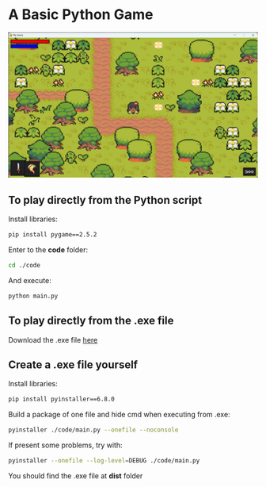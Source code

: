 # A Basic Python Game
<!-- Sección portada del repositorio -->
<a href="#">
    <img src="./image.jpg" />
</a>

## To play directly from the Python script

Install libraries: 

```bash
pip install pygame==2.5.2
```

Enter to the **code** folder:

```bash
cd ./code
```

And execute:

```bash
python main.py
```

## To play directly from the .exe file

Download the .exe file [here](./dist/main.exe)

## Create a .exe file yourself

Install libraries: 

```bash
pip install pyinstaller==6.8.0
```

Build a package of one file and hide cmd when executing from .exe:

```bash
pyinstaller ./code/main.py --onefile --noconsole
```

If present some problems, try with:

```bash
pyinstaller --onefile --log-level=DEBUG ./code/main.py
```

You should find the .exe file at **dist** folder